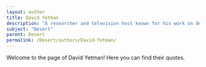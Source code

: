 ```yaml
---
layout: author
title: David Yetman
description: "A researcher and television host known for his work on desert ecology and cultures, particularly of the Southwestern United States and Mexico, he has produced numerous documentaries highlighting desert life."
subject: "Desert"
parent: Desert
permalink: /Desert/authors/David-Yetman/
---
```


Welcome to the page of David Yetman! Here you can find their quotes.
